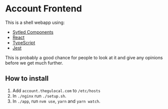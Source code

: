 # Account Frontend

This is a shell webapp using:
- [Sytled Components](https://emotion.sh)
- [React](https://reactjs.org/)
- [TypeScript](https://www.typescriptlang.org)
- [Jest](https://facebook.github.io/jest/)

This is probably a good chance for people to look at it and give any opinions before we get much further.

## How to install

1. Add `account.thegulocal.com` to `/etc/hosts`
1. In `./nginx` run `./setup.sh`.
1. In `./app`, run `nvm use`, `yarn` and `yarn watch`.
